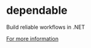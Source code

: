 dependable
==========

Build reliable workflows in .NET

[For more information](http://inprotech-dev.github.io/dependable)